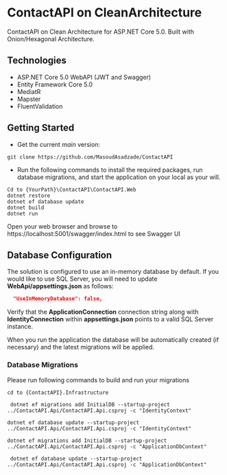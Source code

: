 ﻿ # ContactAPI on CleanArchitecture
ContactAPI on Clean Architecture for ASP.NET Core 5.0. Built with Onion/Hexagonal Architecture.
## Technologies
* ASP.NET Core 5.0 WebAPI (JWT and Swagger)
* Entity Framework Core 5.0
* MediatR
* Mapster
* FluentValidation

## Getting Started
* Get the current *main* version: 
``` 
git clone https://github.com/MasoudAsadzade/ContactAPI
``` 
* Run the following commands to install the required packages, run database migrations, and start the application on your local as your will.
``` 
Cd to {YourPath}\ContactAPI\ContactAPI.Web
dotnet restore
dotnet ef database update
dotnet build
dotnet run
``` 


Open your web browser and browse to https://localhost:5001/swagger/index.html to see Swagger UI

## Database Configuration

The solution is configured to use an in-memory database by default.
If you would like to use SQL Server, you will need to update **WebApi/appsettings.json** as follows:

```json
  "UseInMemoryDatabase": false,
```

Verify that the **ApplicationConnection** connection string along with **IdentityConnection** within **appsettings.json** points to a valid SQL Server instance. 

When you run the application the database will be automatically created (if necessary) and the latest migrations will be applied.

### Database Migrations

Please run following commands to build and run your migrations
```
cd to {ContactAPI}.Infrastructure
```
```
 dotnet ef migrations add InitialDB --startup-project ../ContactAPI.Api/ContactAPI.Api.csproj -c "IdentityContext"
 ```
 ```
 dotnet ef database update --startup-project ../ContactAPI.Api/ContactAPI.Api.csproj -c "IdentityContext"
```
 ```
 dotnet ef migrations add InitialDB --startup-project ../ContactAPI.Api/ContactAPI.Api.csproj -c "ApplicationDbContext"
```
```
 dotnet ef database update --startup-project ../ContactAPI.Api/ContactAPI.Api.csproj -c "ApplicationDbContext"
```



